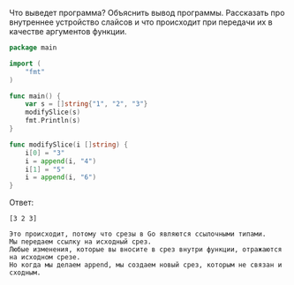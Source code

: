 Что выведет программа? Объяснить вывод программы. Рассказать про внутреннее устройство слайсов и что происходит при передачи их в качестве аргументов функции.

```go
package main

import (
	"fmt"
)

func main() {
	var s = []string{"1", "2", "3"}
	modifySlice(s)
	fmt.Println(s)
}

func modifySlice(i []string) {
	i[0] = "3"
	i = append(i, "4")
	i[1] = "5"
	i = append(i, "6")
}
```

Ответ:
```
[3 2 3]

Это происходит, потому что срезы в Go являются ссылочными типами. 
Мы передаем ссылку на исходный срез.
Любые изменения, которые вы вносите в срез внутри функции, отражаются на исходном срезе.
Но когда мы делаем append, мы создаем новый срез, которым не связан и сходным.
```

